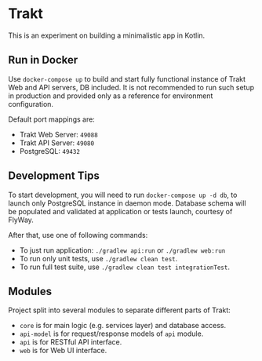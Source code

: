 # Trakt

This is an experiment on building a minimalistic app in Kotlin.

## Run in Docker

Use `docker-compose up` to build and start fully functional instance of Trakt Web and API servers, DB included.
It is not recommended to run such setup in production and provided only as a reference for environment configuration.

Default port mappings are:
- Trakt Web Server: `49088`
- Trakt API Server: `49080`
- PostgreSQL: `49432`

## Development Tips

To start development, you will need to run `docker-compose up -d db`, to launch only PostgreSQL instance in daemon mode.
Database schema will be populated and validated at application or tests launch, courtesy of FlyWay.

After that, use one of following commands:
- To just run application: `./gradlew api:run` or `./gradlew web:run`
- To run only unit tests, use `./gradlew clean test`.
- To run full test suite, use `./gradlew clean test integrationTest`.

## Modules

Project split into several modules to separate different parts of Trakt:
- `core` is for main logic (e.g. services layer) and database access.
- `api-model` is for request/response models of `api` module.
- `api` is for RESTful API interface.
- `web` is for Web UI interface.
